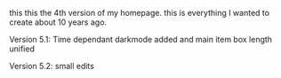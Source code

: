 this this the 4th version of my homepage. this is everything I wanted to create about 10 years ago. 

Version 5.1: Time dependant darkmode added and main item box length unified 

Version 5.2: small edits
